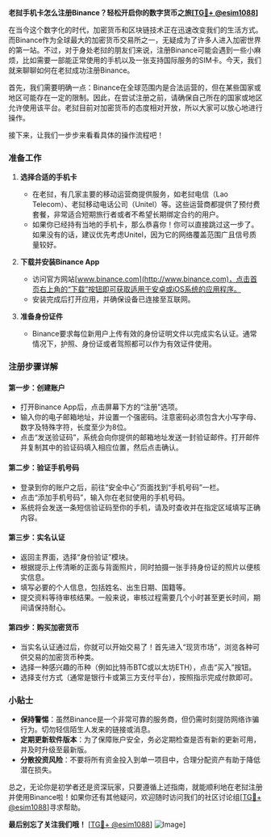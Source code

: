 **老挝手机卡怎么注册Binance？轻松开启你的数字货币之旅[[TG💪+ @esim1088](https://t.me/s/esim1088)]**

在当今这个数字化的时代，加密货币和区块链技术正在迅速改变我们的生活方式。而Binance作为全球最大的加密货币交易所之一，无疑成为了许多人进入加密世界的第一站。不过，对于身处老挝的朋友们来说，注册Binance可能会遇到一些小麻烦，比如需要一部能正常使用的手机以及一张支持国际服务的SIM卡。今天，我们就来聊聊如何在老挝成功注册Binance。

首先，我们需要明确一点：Binance在全球范围内是合法运营的，但在某些国家或地区可能存在一定的限制。因此，在尝试注册之前，请确保自己所在的国家或地区允许使用该平台。老挝目前对加密货币的态度相对开放，所以大家可以放心地进行操作。

接下来，让我们一步步来看看具体的操作流程吧！

### 准备工作

1. **选择合适的手机卡**
   - 在老挝，有几家主要的移动运营商提供服务，如老挝电信（Lao Telecom）、老挝移动电话公司（Unitel）等。这些运营商都提供了预付费套餐，非常适合短期旅行者或者不希望长期绑定合约的用户。
   - 如果你已经持有当地的手机卡，那么恭喜你！你可以直接跳过这一步了。如果没有的话，建议优先考虑Unitel，因为它的网络覆盖范围广且信号质量较好。

2. **下载并安装Binance App**
   - 访问官方网站[www.binance.com](http://www.binance.com)，点击首页右上角的“下载”按钮即可获取适用于安卓或iOS系统的应用程序。
   - 安装完成后打开应用，并确保设备已连接至互联网。

3. **准备身份证件**
   - Binance要求每位新用户上传有效的身份证明文件以完成实名认证。通常情况下，护照、身份证或者驾照都可以作为有效证件使用。

### 注册步骤详解

#### 第一步：创建账户
- 打开Binance App后，点击屏幕下方的“注册”选项。
- 输入你的电子邮箱地址，并设置一个强密码。注意密码必须包含大小写字母、数字及特殊字符，长度至少为8位。
- 点击“发送验证码”，系统会向你提供的邮箱地址发送一封验证邮件。打开邮件并复制其中的验证码填入相应位置，然后点击确认。

#### 第二步：验证手机号码
- 登录到你的账户之后，前往“安全中心”页面找到“手机号码”一栏。
- 点击“添加手机号码”，输入你在老挝使用的手机号码。
- 系统将会发送一条短信验证码至你的手机，请及时查收并在指定区域填写正确内容。

#### 第三步：实名认证
- 返回主界面，选择“身份验证”模块。
- 根据提示上传清晰的正面与背面照片，同时拍摄一张手持身份证的照片以便核实信息。
- 填写必要的个人信息，包括姓名、出生日期、国籍等。
- 提交资料等待审核结果。一般来说，审核过程需要几个小时甚至更长时间，期间请保持耐心。

#### 第四步：购买加密货币
- 当实名认证通过后，你就可以开始交易了！首先进入“现货市场”，浏览各种可供交易的加密货币种类。
- 选择一种感兴趣的币种（例如比特币BTC或以太坊ETH），点击“买入”按钮。
- 选择支付方式（通常是银行卡或第三方支付平台），按照指示完成付款即可。

### 小贴士

- **保持警惕**：虽然Binance是一个非常可靠的服务商，但仍需时刻提防网络诈骗行为。切勿轻信陌生人发来的链接或消息。
- **定期更新软件版本**：为了保障账户安全，务必定期检查是否有新的更新可用，并及时升级至最新版。
- **分散投资风险**：不要将所有资金投入到单一项目中，合理分配资产有助于降低潜在损失。

总之，无论你是初学者还是资深玩家，只要遵循上述指南，就能顺利地在老挝注册并使用Binance啦！如果你还有其他疑问，欢迎随时访问我们的社区讨论组[[TG💪+ @esim1088](https://t.me/s/esim1088)]寻求帮助。

**最后别忘了关注我们哦！** [[TG💪+ @esim1088](https://t.me/s/esim1088)] ![Image](https://i.postimg.cc/4NQfJmqS/Snipaste-2025-05-13-00-14-12.png)]